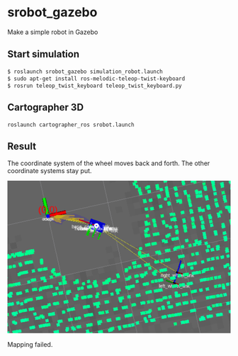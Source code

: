 # srobot_gazebo
Make a simple robot in Gazebo


## Start simulation
~~~shell
$ roslaunch srobot_gazebo simulation_robot.launch 
$ sudo apt-get install ros-melodic-teleop-twist-keyboard
$ rosrun teleop_twist_keyboard teleop_twist_keyboard.py 
~~~
## Cartographer 3D
~~~shell
roslaunch cartographer_ros srobot.launch
~~~

## Result
The coordinate system of the wheel moves back and forth.
The other coordinate systems stay put. 


<p>
   <a align="left" href="https://github.com/AntarcticaSkj/srobot_gazebo/blob/main/bad_result_rviz.png" target="_blank">
   <img width="800" src="https://github.com/AntarcticaSkj/srobot_gazebo/blob/main/bad_result_rviz.png"></a>
</p>

Mapping failed.
